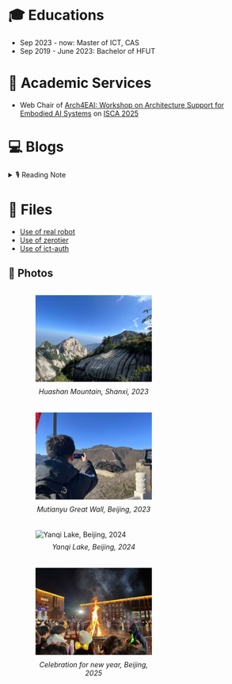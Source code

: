 # 🎓 Educations
- Sep 2023 - now: Master of ICT, CAS
- Sep 2019 - June 2023: Bachelor of HFUT

# 💬 Academic Services
- Web Chair of [Arch4EAI: Workshop on Architecture Support for Embodied AI Systems](https://arch4eai.github.io/) on [ISCA 2025](https://iscaconf.org/isca2025/)



# 💻 Blogs

<details>
<summary>🎙 Reading Note</summary>
<pre><code>
11/2024 春寒料峭吹酒醒，微冷，山头斜照却相迎
11/2024 久久为功,善作善成
</code></pre>
</details>

# 📃 Files

* [Use of real robot](files/robot.md)
* [Use of zerotier](files/zerotier.md)
* [Use of ict-auth](files/ict-auth.md)

## 🎥 Photos

<div style="display: flex; flex-wrap: wrap; justify-content: space-between; margin-left: 3%;">
  
  <figure style="width: 48%; margin-bottom: 20px;">
    <img src="/images/view3.jpg" alt="Huashan Mountain, Shanxi, 2023" style="width: 100%; height: auto;">
    <figcaption style="text-align: center; font-style: italic; margin-top: 8px;">
      Huashan Mountain, Shanxi, 2023
    </figcaption>
  </figure>
  
  <figure style="width: 48%; margin-bottom: 20px;">
    <img src="/images/view1.png" alt="Mutianyu Great Wall, Beijing, 2023" style="width: 100%; height: auto;">
    <figcaption style="text-align: center; font-style: italic; margin-top: 8px;">
      Mutianyu Great Wall, Beijing, 2023
    </figcaption>
  </figure>
  
  <figure style="width: 48%; margin-bottom: 20px;">
    <img src="/images/view2.jpg" alt="Yanqi Lake, Beijing, 2024" style="width: 100%; height: auto;">
    <figcaption style="text-align: center; font-style: italic; margin-top: 8px;">
      Yanqi Lake, Beijing, 2024
    </figcaption>
  </figure>
  
  <figure style="width: 48%; margin-bottom: 20px;">
    <img src="/images/view4.jpg" alt="Celebration for new year, Beijing, 2025" style="width: 100%; height: auto;">
    <figcaption style="text-align: center; font-style: italic; margin-top: 8px;">
      Celebration for new year, Beijing, 2025
    </figcaption>
  </figure>
  
</div>
